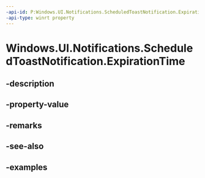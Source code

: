 ```yaml
---
-api-id: P:Windows.UI.Notifications.ScheduledToastNotification.ExpirationTime
-api-type: winrt property
---
```


<!-- Property syntax.
public IReference<DateTime> ExpirationTime { get;  set; }
-->

# Windows.UI.Notifications.ScheduledToastNotification.ExpirationTime

## -description

## -property-value

## -remarks

## -see-also

## -examples

